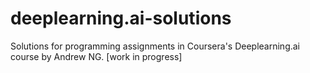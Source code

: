# deeplearning.ai-solutions
Solutions for programming assignments in Coursera's Deeplearning.ai course by Andrew NG. [work in progress]
